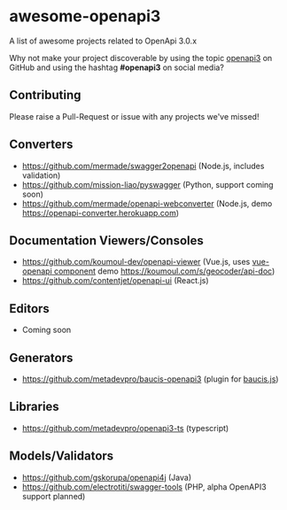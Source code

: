 # awesome-openapi3
A list of awesome projects related to OpenApi 3.0.x

Why not make your project discoverable by using the topic [openapi3](https://github.com/search?utf8=%E2%9C%93&q=topic%3Aopenapi3&type=Repositories&ref=advsearch&l=&l=) on GitHub and using the hashtag **#openapi3** on social media?

## Contributing

Please raise a Pull-Request or issue with any projects we've missed!

## Converters

* https://github.com/mermade/swagger2openapi (Node.js, includes validation)
* https://github.com/mission-liao/pyswagger (Python, support coming soon)
* https://github.com/mermade/openapi-webconverter (Node.js, demo https://openapi-converter.herokuapp.com)

##  Documentation Viewers/Consoles

* https://github.com/koumoul-dev/openapi-viewer (Vue.js, uses [vue-openapi component](https://github.com/koumoul-dev/vue-openapi) demo https://koumoul.com/s/geocoder/api-doc)
* https://github.com/contentjet/openapi-ui (React.js)

## Editors

* Coming soon

## Generators

* https://github.com/metadevpro/baucis-openapi3 (plugin for [baucis.js](https://github.com/wprl/baucis))

## Libraries
* https://github.com/metadevpro/openapi3-ts (typescript)

## Models/Validators

* https://github.com/gskorupa/openapi4j (Java)
* https://github.com/electrotiti/swagger-tools (PHP, alpha OpenAPI3 support planned)
